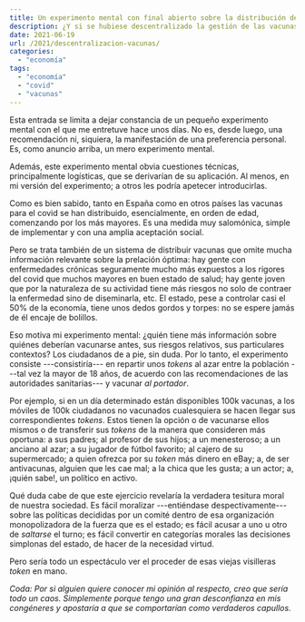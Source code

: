 ```yaml
---
title: Un experimento mental con final abierto sobre la distribución de las vacunas
description: ¿Y si se hubiese descentralizado la gestión de las vacunas?
date: 2021-06-19
url: /2021/descentralizacion-vacunas/
categories:
  - "economía"
tags:
  - "economía"
  - "covid"
  - "vacunas"
---
```


Esta entrada se limita a dejar constancia de un pequeño experimento mental con el que me entretuve hace unos días. No es, desde luego, una recomendación ni, siquiera, la manifestación de una preferencia personal. Es, como anuncio arriba, un mero experimento mental.

Además, este experimento mental obvia cuestiones técnicas, principalmente logísticas, que se derivarían de su aplicación. Al menos, en mi versión del experimento; a otros les podría apetecer introducirlas.

Como es bien sabido, tanto en España como en otros países las vacunas para el covid se han distribuido, esencialmente, en orden de edad, comenzando por los más mayores. Es una medida muy salomónica, simple de implementar y con una amplia aceptación social.

Pero se trata también de un sistema de distribuir vacunas que omite mucha información relevante sobre la prelación óptima: hay gente con enfermedades crónicas seguramente mucho más expuestos a los rigores del covid que muchos mayores en buen estado de salud; hay gente joven que por la naturaleza de su actividad tiene más riesgos no solo de contraer la enfermedad sino de diseminarla, etc. El estado, pese a controlar casi el 50% de la economía, tiene unos dedos gordos y torpes: no se espere jamás de él encaje de bolillos.

Eso motiva mi experimento mental: ¿quién tiene más información sobre quiénes deberían vacunarse antes, sus riesgos relativos, sus particulares contextos? Los ciudadanos de a pie, sin duda. Por lo tanto, el experimento consiste ---consistiría--- en repartir unos _tokens_ al azar entre la población ---tal vez la mayor de 18 años, de acuerdo con las recomendaciones de las autoridades sanitarias--- y vacunar _al portador_.

Por ejemplo, si en un día determinado están disponibles 100k vacunas, a los móviles de 100k ciudadanos no vacunados cualesquiera se hacen llegar sus correspondientes _tokens_. Estos tienen la opción o de vacunarse ellos mismos o de transferir sus _tokens_ de la manera que consideren más oportuna: a sus padres; al profesor de sus hijos; a un menesteroso; a un anciano al azar; a su jugador de fútbol favorito; al cajero de su supermercado; a quien ofrezca por su _token_ más dinero en eBay; a, de ser antivacunas, alguien que les cae mal; a la chica que les gusta; a un actor; a, ¡quién sabe!, un político en activo.

Qué duda cabe de que este ejercicio revelaría la verdadera tesitura moral de nuestra sociedad. Es fácil moralizar ---entiéndase despectivamente--- sobre las políticas decididas por un comité dentro de esa organización monopolizadora de la fuerza que es el estado; es fácil acusar a uno u otro de _saltarse_ el turno; es fácil convertir en categorías morales las decisiones simplonas del estado, de hacer de la necesidad virtud.

Pero sería todo un espectáculo ver el proceder de esas viejas visilleras _token_ en mano.

_Coda: Por si alguien quiere conocer mi opinión al respecto, creo que sería todo un caos. Simplemente porque tengo una gran desconfianza en mis congéneres y apostaría a que se comportarían como verdaderos capullos._